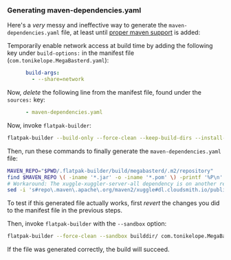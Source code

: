 ### Generating maven-dependencies.yaml

Here's a *very* messy and ineffective way to generate the `maven-dependencies.yaml` file, at least until [proper maven support](https://github.com/flatpak/flatpak-builder-tools/pull/253) is added:

Temporarily enable network access at build time by adding the following key under `build-options:` in the manifest file (`com.tonikelope.MegaBasterd.yaml`):

```yaml
      build-args:
        - --share=network
```

Now, *delete* the following line from the manifest file, found under the `sources:` key:

```yaml
      - maven-dependencies.yaml
```

Now, invoke `flatpak-builder`:

```bash
flatpak-builder --build-only --force-clean --keep-build-dirs --install-deps-from=flathub builddir/ com.tonikelope.MegaBasterd.yaml
```

Then, run these commands to finally generate the `maven-dependencies.yaml` file:

```bash
MAVEN_REPO="$PWD/.flatpak-builder/build/megabasterd/.m2/repository"
find $MAVEN_REPO \( -iname '*.jar' -o -iname '*.pom' \) -printf '%P\n' | sort -V | xargs -rI '{}' bash -c "echo -e \"- type: file\n  dest: .m2/repository/\$(dirname {})\n  url: https://repo.maven.apache.org/maven2/{}\n  sha256: \$(sha256sum \"$MAVEN_REPO/{}\" | cut -c 1-64)\"" > maven-dependencies.yaml
# Workaround: The xuggle-xuggler-server-all dependency is on another repository (check upstream's "pom.xml" for reference)
sed -i 's#repo\.maven\.apache\.org/maven2/xuggle#dl.cloudsmith.io/public/olivier-ayache/xuggler/maven/xuggle#g' maven-dependencies.yaml
```

To test if this generated file actually works, first *revert* the changes you did to the manifest file in the previous steps.

Then, invoke `flatpak-builder` with the `--sandbox` option:

```bash
flatpak-builder --force-clean --sandbox builddir/ com.tonikelope.MegaBasterd.yaml
```

If the file was generated correctly, the build will succeed.
